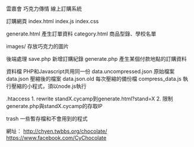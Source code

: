 雲嘉會 巧克力傳情 線上訂購系統

訂購網頁
index.html
index.js
index.css

generate.html 產生訂單資料
category.html 商品型錄、學校名單

images/ 存放巧克力的圖片

後端處理
save.php 新增訂購紀錄
generate.php 產生某個付款地點的訂購資料

資料檔 PHP和Javascript共用同一份
data.uncompressed.json 原始檔案
data.json 壓縮後的檔案
data.json.old 每次壓縮的備份檔
compress_data.js 執行壓縮的小程式，須以node.js執行

.htaccess 
    1. rewrite standX.cycamp到generate.html?stand=X
    2. 限制generate.php與standX.cycamp的存取IP

trash 一些暫存檔和不會用到的程式

網址：
http://chyen.twbbs.org/chocolate/
https://www.facebook.com/CyChocolate

